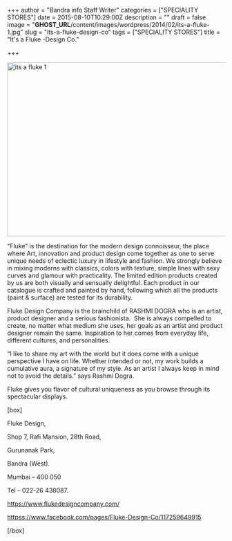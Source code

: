 +++
author = "Bandra info Staff Writer"
categories = ["SPECIALITY STORES"]
date = 2015-08-10T10:29:00Z
description = ""
draft = false
image = "__GHOST_URL__/content/images/wordpress/2014/02/its-a-fluke-1.jpg"
slug = "its-a-fluke-design-co"
tags = ["SPECIALITY STORES"]
title = "It's a Fluke -Design Co."

+++


<p><a href="https://i2.wp.com/bandra.info/wp-content/uploads/2014/02/its-a-fluke-1.jpg?ssl=1"><img loading="lazy" class="size-full wp-image-5825 aligncenter" alt="its a fluke 1" src="https://i2.wp.com/bandra.info/wp-content/uploads/2014/02/its-a-fluke-1.jpg?resize=599%2C402&#038;ssl=1" width="599" height="402" srcset="https://i2.wp.com/bandra.info/wp-content/uploads/2014/02/its-a-fluke-1.jpg?w=599&amp;ssl=1 599w, https://i2.wp.com/bandra.info/wp-content/uploads/2014/02/its-a-fluke-1.jpg?resize=300%2C201&amp;ssl=1 300w" sizes="(max-width: 599px) 100vw, 599px" data-recalc-dims="1" /></a></p>
<p>“Fluke” is the destination for the modern design connoisseur, the place where Art, innovation and product design come together as one to serve unique needs of eclectic luxury in lifestyle and fashion. We strongly believe in mixing moderns with classics, colors with texture, simple lines with sexy curves and glamour with practicality. The limited edition products created by us are both visually and sensually delightful. Each product in our catalogue is crafted and painted by hand, following which all the products (paint &amp; surface) are tested for its durability.</p>
<p>Fluke Design Company is the brainchild of RASHMI DOGRA who is an artist, product designer and a serious fashionista.&nbsp; She is always compelled to create, no matter what medium she uses, her goals as an artist and product designer remain the same. Inspiration to her comes from everyday life, different cultures, and personalities.</p>
<p>“I like to share my art with the world but it does come with a unique perspective I have on life. Whether intended or not, my work builds a cumulative aura, a signature of my style. As an artist I always keep in mind not to avoid the details.” says Rashmi Dogra.</p>
<p>Fluke gives you flavor of cultural uniqueness as you browse through its spectacular displays.</p>
<p>[box]</p>
<p>Fluke Design,</p>
<p>Shop 7, Rafi Mansion, 28th Road,</p>
<p>Gurunanak Park,</p>
<p>Bandra (West).</p>
<p>Mumbai – 400 050</p>
<p>Tel – 022-26 438087.</p>
<p><a href="https://www.flukedesigncompany.com/">https://www.flukedesigncompany.com/</a></p>
<p><a href="httpss://www.facebook.com/pages/Fluke-Design-Co/117259649915">httpss://www.facebook.com/pages/Fluke-Design-Co/117259649915</a></p>
<p>[/box]</p>




